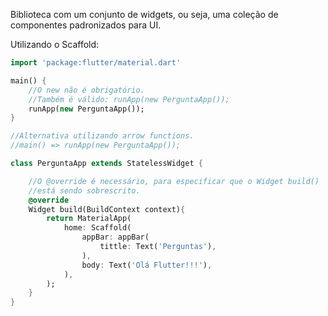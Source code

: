 Biblioteca com um conjunto de widgets, ou seja, uma coleção de componentes padronizados para UI.

Utilizando o Scaffold:
```dart
import 'package:flutter/material.dart'

main() {
	//O new não é obrigatório.
	//Também é válido: runApp(new PerguntaApp());
	runApp(new PerguntaApp());
}

//Alternativa utilizando arrow functions.
//main() => runApp(new PerguntaApp());

class PerguntaApp extends StatelessWidget {

	//O @override é necessário, para especificar que o Widget build() 
	//está sendo sobrescrito.
	@override
	Widget build(BuildContext context){
		return MaterialApp(
			home: Scaffold(
				appBar: appBar(
					tittle: Text('Perguntas'),	
				),	
				body: Text('Olá Flutter!!!'),
			),
		);
	}
}
```